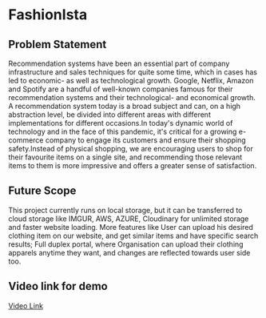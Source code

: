# FashionIsta

## Problem Statement

Recommendation systems have been an essential part of company infrastructure and sales techniques for quite some time, which in cases has led to economic- as well as technological growth. Google, Netflix, Amazon and Spotify are a handful of well-known companies famous for their recommendation systems and their technological- and economical growth. A recommendation system today is a broad subject and can, on a high abstraction level, be divided into different areas with different implementations for different occasions.In today's dynamic world of technology and in the face of this pandemic, it's critical for a growing e-commerce company to engage its customers and ensure their shopping safety.Instead of physical shopping, we are encouraging users to shop for their favourite items on a single site, and recommending those relevant items to them is more impressive and offers a greater sense of satisfaction.

## Future Scope
This project currently runs on local storage, but it can be transferred to cloud storage like IMGUR, AWS, AZURE, Cloudinary for unlimited storage and faster website loading. More features like User can upload his desired clothing item on our website, and get similar items and have specific search results; Full duplex portal, where Organisation can upload their clothing apparels anytime they want, and changes are reflected towards user side too.

## Video link for demo
[Video Link](https://www.youtube.com/watch?v=fnF34vbAv9s)
